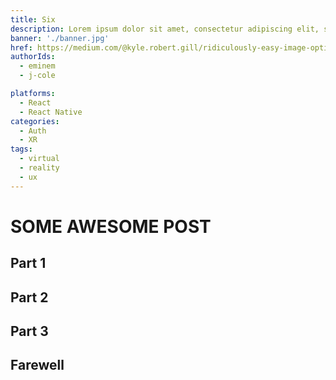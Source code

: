 ```yaml
---
title: Six
description: Lorem ipsum dolor sit amet, consectetur adipiscing elit, sed do eiusmod tempor incididunt ut labore et dolore magna aliqua. Ut enim ad minim veniam, quis nostrud exercitation ullamco laboris nisi ut aliquip ex ea commodo consequat.
banner: './banner.jpg'
href: https://medium.com/@kyle.robert.gill/ridiculously-easy-image-optimization-with-gatsby-js-59d48e15db6e
authorIds:
  - eminem
  - j-cole

platforms:
  - React
  - React Native
categories:
  - Auth
  - XR
tags:
  - virtual
  - reality
  - ux
---
```


# SOME AWESOME POST

## Part 1

## Part 2

## Part 3

## Farewell
